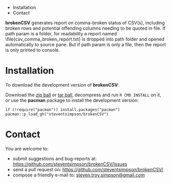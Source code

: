 -   Installation
-   Contact



**brokenCSV** generates report on comma-broken status of CSV(s), including broken rows and potential offending columns needing to be quoted in file. If path param is a folder, for readability a report named \file{csv_comma_broken_report.txt} is dropped into path folder and opened automatically to source pane. But if path param is only a file, then the report is only printed to console.

Installation
============

To download the development version of **brokenCSV**:

Download the [zip
ball](https://github.com/steventsimpson/brokenCSV/zipball/master) or
[tar ball](https://github.com/steventsimpson/brokenCSV/tarball/master),
decompress and run `R CMD INSTALL` on it, or use the **pacman** package
to install the development version:

    if (!require("pacman")) install.packages("pacman")
    pacman::p_load_gh("steventsimpson/brokenCSV")

Contact
=======

You are welcome to: 
- submit suggestions and bug-reports at: <https://github.com/steventsimpson/brokenCSV/issues> 
- send a pull request on: <https://github.com/steventsimpson/brokenCSV/> 
- compose a friendly e-mail to: <steven.troy.simpson@gmail.com>
